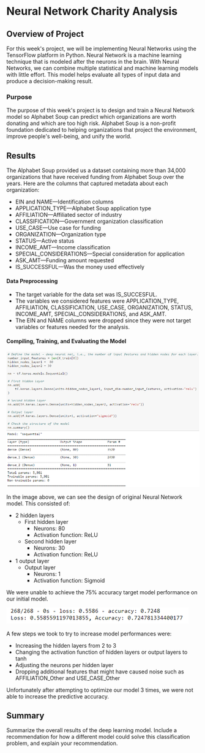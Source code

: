 # Neural Network Charity Analysis

## Overview of Project
For this week's project, we will be implementing Neural Networks using the TensorFlow platform in Python. Neural Network is a machine learning technique that is modeled after the neurons in the brain. With Neural Networks, we can combine multiple statistical and machine learning models with little effort. This model helps evaluate all types of input data and produce a decision-making result.

### Purpose
The purpose of this week's project is to design and train a Neural Network model so Alphabet Soup can predict which organizations are worth donating and which are too high risk. Alphabet Soup is a non-profit foundation dedicated to helping organizations that project the environment, improve people's well-being, and unify the world.

## Results

The Alphabet Soup provided us a dataset containing more than 34,000 organizations that have received funding from Alphabet Soup over the years. Here are the columns that captured metadata about each organization:
- EIN and NAME—Identification columns
- APPLICATION_TYPE—Alphabet Soup application type
- AFFILIATION—Affiliated sector of industry
- CLASSIFICATION—Government organization classification
- USE_CASE—Use case for funding
- ORGANIZATION—Organization type
- STATUS—Active status
- INCOME_AMT—Income classification
- SPECIAL_CONSIDERATIONS—Special consideration for application
- ASK_AMT—Funding amount requested
- IS_SUCCESSFUL—Was the money used effectively

#### Data Preprocessing
- The target variable for the data set was IS_SUCCESFUL.
- The variables we considered features were APPLICATION_TYPE, AFFILIATION, CLASSIFICATION, USE_CASE, ORGANIZATION, STATUS, INCOME_AMT, SPECIAL_CONSIDERATIONS, and ASK_AMT.
- The EIN and NAME columns were dropped since they were not target variables or features needed for the analysis.

#### Compiling, Training, and Evaluating the Model

![Deliverable2](/Resources/Deliverable2.PNG)

In the image above, we can see the design of original Neural Network model. This consisted of:
- 2 hidden layers
	- First hidden layer
		- Neurons: 80
		- Activation function: ReLU
	- Second hidden layer
		- Neurons: 30
		- Activation function: ReLU
- 1 output layer
	- Output layer
		- Neurons: 1
		- Activation function: Sigmoid
		
We were unable to achieve the 75% accuracy target model performance on our initial model. 

![Accuracy_1](/Resources/Accuracy_1.PNG)

A few steps we took to try to increase model performances were:
- Increasing the hidden layers from 2 to 3
- Changing the activation function of hidden layers or output layers to tanh
- Adjusting the neurons per hidden layer
- Dropping additional features that might have caused noise such as AFFILIATION_Other and USE_CASE_Other

Unfortunately after attempting to optimize our model 3 times, we were not able to increase the predictive accuracy.

## Summary

Summarize the overall results of the deep learning model. Include a recommendation for how a different model could solve this classification problem, and explain your recommendation.